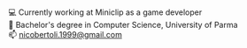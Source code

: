 💻 Currently working at Miniclip as a game developer <br>
📗 Bachelor's degree in Computer Science, University of Parma <br>
📫 [nicobertoli.1999@gmail.com](mailto:nicobertoli.1999@gmail.com)
